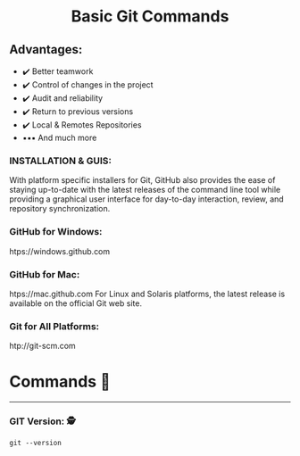 <h1 align="center">
 Basic Git Commands
</h1>


<!-- ## Git-Hub:
Git is the free and open source distributed version control system that's responsible for everything GitHub
related that happens locally on your computer. This cheat sheet features the most important and commonly
used Git commands for easy reference. -->


## Advantages:
  - ✔️ Better teamwork
  - ✔️ Control of changes in the project
  - ✔️ Audit and reliability
  - ✔️ Return to previous versions
  - ✔️ Local & Remotes Repositories
  - ▪️▪️▪️ And much more


### INSTALLATION & GUIS:
With platform specific installers for Git, GitHub also provides the
ease of staying up-to-date with the latest releases of the command
line tool while providing a graphical user interface for day-to-day
interaction, review, and repository synchronization.
### GitHub for Windows:
htps://windows.github.com
### GitHub for Mac:
htps://mac.github.com
For Linux and Solaris platforms, the latest release is available on
the official Git web site.
### Git for All Platforms:
htp://git-scm.com

# Commands 🚀
___

### GIT Version: 🕵

```
git --version
```

